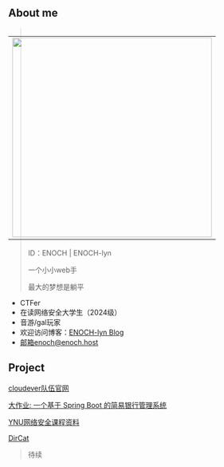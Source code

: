 ## About me

<table align='right'>
<!--<tr><td><img src="https://github-readme-stats.vercel.app/api?username=ENOCH-lyn&include_all_commits=true&hide_border=true" width="400"></td></tr>-->
<tr><td><img src="https://github-profile-summary-cards.vercel.app/api/cards/profile-details?username=ENOCH-lyn" width="400" /></td></tr>
</table>

> ID：ENOCH | ENOCH-lyn
>
> 一个小小web手
>
> 最大的梦想是躺平

- CTFer
- 在读网络安全大学生（2024级）
- 音游/gal玩家
- 欢迎访问博客：[ENOCH-lyn Blog](https://enoch.host/)
- 邮箱enoch@enoch.host

## Project

[cloudever队伍官网](https://github.com/ENOCH-lyn/cloudever.top)

[大作业: 一个基于 Spring Boot 的简易银行管理系统](https://github.com/ENOCH-lyn/university-work-bank-java)

[YNU网络安全课程资料](https://github.com/ENOCH-lyn/YNU-Network-security-Lessons)

[DirCat ](https://github.com/ENOCH-lyn/DirCat)

> 待续

